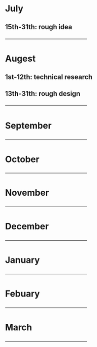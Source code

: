 # July

## 15th-31th: rough idea
———————————————————
# Augest

## 1st-12th: technical research

## 13th-31th: rough design
———————————————————
# September
———————————————————
# October
———————————————————
# November
———————————————————
# December
———————————————————
# January
———————————————————
# Febuary
———————————————————
# March
———————————————————
